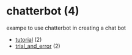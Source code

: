 # chatterbot (4)
exampe to use chatterbot in creating a chat bot

+ [tutorial](tutorial/README.md) (2)
+ [trial_and_error](trial_and_error/README.md) (2)
